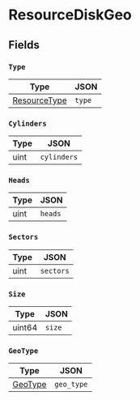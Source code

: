 # ResourceDiskGeo



## Fields


### `Type`



| Type | JSON |
| ---- | -----------|
| [ResourceType](resource_type.md) | `type` |

### `Cylinders`



| Type | JSON |
| ---- | -----------|
| uint | `cylinders` |

### `Heads`



| Type | JSON |
| ---- | -----------|
| uint | `heads` |

### `Sectors`



| Type | JSON |
| ---- | -----------|
| uint | `sectors` |

### `Size`



| Type | JSON |
| ---- | -----------|
| uint64 | `size` |

### `GeoType`



| Type | JSON |
| ---- | -----------|
| [GeoType](geo_type.md) | `geo_type` |
